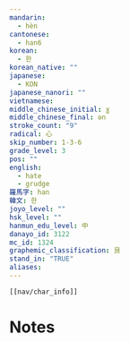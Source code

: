 ```yaml
---
mandarin:
  - hèn
cantonese:
  - han6
korean:
  - 한
korean_native: ""
japanese:
  - KON
japanese_nanori: ""
vietnamese:
middle_chinese_initial: ɣ
middle_chinese_final: ən
stroke_count: "9"
radical: 心
skip_number: 1-3-6
grade_level: 3
pos: ""
english:
  - hate
  - grudge
羅馬字: han
韓文: 한
joyo_level: ""
hsk_level: ""
hanmun_edu_level: 中
danayo_id: 3122
mc_id: 1324
graphemic_classification: 艮
stand_in: "TRUE"
aliases:
---
```

```meta-bind-embed
[[nav/char_info]]
```

# Notes
